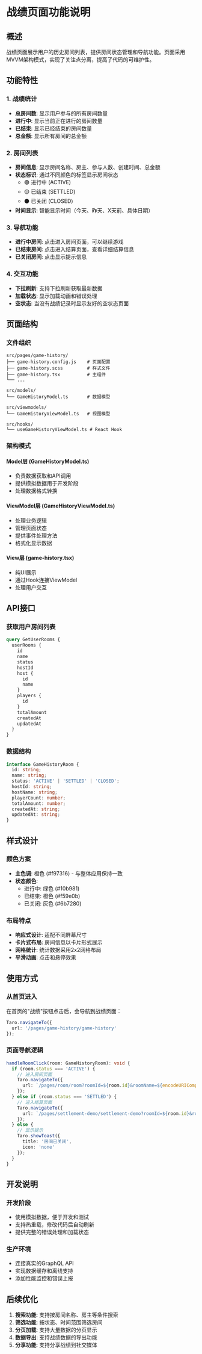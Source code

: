 # 战绩页面功能说明

## 概述

战绩页面展示用户的历史房间列表，提供房间状态管理和导航功能。页面采用MVVM架构模式，实现了关注点分离，提高了代码的可维护性。

## 功能特性

### 1. 战绩统计
- **总房间数**: 显示用户参与的所有房间数量
- **进行中**: 显示当前正在进行的房间数量
- **已结束**: 显示已经结束的房间数量
- **总金额**: 显示所有房间的总金额

### 2. 房间列表
- **房间信息**: 显示房间名称、房主、参与人数、创建时间、总金额
- **状态标识**: 通过不同颜色的标签显示房间状态
  - 🟢 进行中 (ACTIVE)
  - 🟡 已结束 (SETTLED)
  - ⚫ 已关闭 (CLOSED)
- **时间显示**: 智能显示时间（今天、昨天、X天前、具体日期）

### 3. 导航功能
- **进行中房间**: 点击进入房间页面，可以继续游戏
- **已结束房间**: 点击进入结算页面，查看详细结算信息
- **已关闭房间**: 点击显示提示信息

### 4. 交互功能
- **下拉刷新**: 支持下拉刷新获取最新数据
- **加载状态**: 显示加载动画和错误处理
- **空状态**: 当没有战绩记录时显示友好的空状态页面

## 页面结构

### 文件组织
```
src/pages/game-history/
├── game-history.config.js    # 页面配置
├── game-history.scss         # 样式文件
├── game-history.tsx          # 主组件
└── ...

src/models/
└── GameHistoryModel.ts       # 数据模型

src/viewmodels/
└── GameHistoryViewModel.ts   # 视图模型

src/hooks/
└── useGameHistoryViewModel.ts # React Hook
```

### 架构模式

#### Model层 (GameHistoryModel.ts)
- 负责数据获取和API调用
- 提供模拟数据用于开发阶段
- 处理数据格式转换

#### ViewModel层 (GameHistoryViewModel.ts)
- 处理业务逻辑
- 管理页面状态
- 提供事件处理方法
- 格式化显示数据

#### View层 (game-history.tsx)
- 纯UI展示
- 通过Hook连接ViewModel
- 处理用户交互

## API接口

### 获取用户房间列表
```graphql
query GetUserRooms {
  userRooms {
    id
    name
    status
    hostId
    host {
      id
      name
    }
    players {
      id
    }
    totalAmount
    createdAt
    updatedAt
  }
}
```

### 数据结构
```typescript
interface GameHistoryRoom {
  id: string;
  name: string;
  status: 'ACTIVE' | 'SETTLED' | 'CLOSED';
  hostId: string;
  hostName: string;
  playerCount: number;
  totalAmount: number;
  createdAt: string;
  updatedAt: string;
}
```

## 样式设计

### 颜色方案
- **主色调**: 橙色 (#f97316) - 与整体应用保持一致
- **状态颜色**:
  - 进行中: 绿色 (#10b981)
  - 已结束: 橙色 (#f59e0b)
  - 已关闭: 灰色 (#6b7280)

### 布局特点
- **响应式设计**: 适配不同屏幕尺寸
- **卡片式布局**: 房间信息以卡片形式展示
- **网格统计**: 统计数据采用2x2网格布局
- **平滑动画**: 点击和悬停效果

## 使用方式

### 从首页进入
在首页的"战绩"按钮点击后，会导航到战绩页面：
```typescript
Taro.navigateTo({ 
  url: '/pages/game-history/game-history' 
});
```

### 页面导航逻辑
```typescript
handleRoomClick(room: GameHistoryRoom): void {
  if (room.status === 'ACTIVE') {
    // 进入房间页面
    Taro.navigateTo({
      url: `/pages/room/room?roomId=${room.id}&roomName=${encodeURIComponent(room.name)}`
    });
  } else if (room.status === 'SETTLED') {
    // 进入结算页面
    Taro.navigateTo({
      url: `/pages/settlement-demo/settlement-demo?roomId=${room.id}&roomName=${encodeURIComponent(room.name)}`
    });
  } else {
    // 显示提示
    Taro.showToast({
      title: '房间已关闭',
      icon: 'none'
    });
  }
}
```

## 开发说明

### 开发阶段
- 使用模拟数据，便于开发和测试
- 支持热重载，修改代码后自动刷新
- 提供完整的错误处理和加载状态

### 生产环境
- 连接真实的GraphQL API
- 实现数据缓存和离线支持
- 添加性能监控和错误上报

## 后续优化

1. **搜索功能**: 支持按房间名称、房主等条件搜索
2. **筛选功能**: 按状态、时间范围筛选房间
3. **分页加载**: 支持大量数据的分页显示
4. **数据导出**: 支持战绩数据的导出功能
5. **分享功能**: 支持分享战绩到社交媒体 